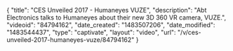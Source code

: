 {
    "title": "CES Unveiled 2017 - Humaneyes VUZE",
    "description": "Abt Electronics talks to Humaneyes about their new 3D 360 VR camera, VUZE.",
    "videoid": "84794162",
    "date_created": "1483507206",
    "date_modified": "1483544437",
    "type": "captivate",
    "layout": "video",
    "url": "\/v\/ces-unveiled-2017-humaneyes-vuze\/84794162"
}